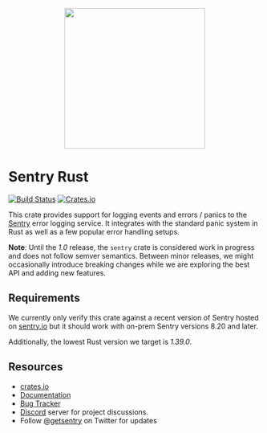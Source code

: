 <p align="center">
  <a href="https://sentry.io" target="_blank" align="center">
    <img src="https://sentry-brand.storage.googleapis.com/sentry-logo-black.png" width="280">
  </a>
  <br />
</p>

# Sentry Rust

[![Build Status](https://travis-ci.com/getsentry/sentry-rust.svg?branch=master)](https://travis-ci.com/getsentry/sentry-rust)
[![Crates.io](https://img.shields.io/crates/v/sentry.svg?style=flat)](https://crates.io/crates/sentry)

This crate provides support for logging events and errors / panics to the
[Sentry](https://sentry.io/) error logging service. It integrates with the
standard panic system in Rust as well as a few popular error handling setups.

**Note**: Until the _1.0_ release, the `sentry` crate is considered work in
progress and does not follow semver semantics. Between minor releases, we might
occasionally introduce breaking changes while we are exploring the best API and
adding new features.

## Requirements

We currently only verify this crate against a recent version of Sentry hosted on
[sentry.io](https://sentry.io/) but it should work with on-prem Sentry versions
8.20 and later.

Additionally, the lowest Rust version we target is _1.39.0_.

## Resources

- [crates.io](https://crates.io/crates/sentry)
- [Documentation](https://getsentry.github.io/sentry-rust)
- [Bug Tracker](https://github.com/getsentry/sentry-rust/issues)
- [Discord](https://discord.gg/ez5KZN7) server for project discussions.
- Follow [@getsentry](https://twitter.com/getsentry) on Twitter for updates
